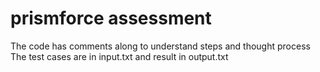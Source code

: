 # prismforce assessment

The code has comments along to understand steps and thought process
The test cases are in input.txt and result in output.txt

